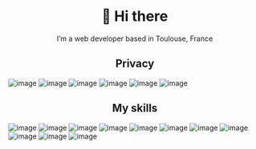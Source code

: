 <h1 align="center">👋 Hi there</h1>
<p align="center">I’m a web developer based in Toulouse, France</p>
    
<h2 align="center">Privacy</h2>
    
![image](https://img.shields.io/badge/ProtonMail-white?style=for-the-badge&logo=protonmail&logoColor=8B89CC)
![image](https://img.shields.io/badge/Graphene_OS-D3D3D3?style=for-the-badge&logo=graphene&logoColor=black)
![image](https://img.shields.io/badge/Fedora-white?style=for-the-badge&logo=fedora&logoColor=#52a2da)
![image](https://img.shields.io/badge/SimpleLogin-ea3b85?style=for-the-badge&logo=simplelogin&logoColor=white)
![image](https://img.shields.io/badge/Proton_vpn-white?style=for-the-badge&logo=protonvpn&logoColor=8B89CC)
![image](https://img.shields.io/badge/bitwarden-175ddc?style=for-the-badge&logo=bitwarden&logoColor=white)

<h2 align="center">My skills</h2>

![image](https://img.shields.io/badge/JavaScript-323330?style=for-the-badge&logo=javascript&logoColor=F7DF1E)
![image](https://img.shields.io/badge/TypeScript-007ACC?style=for-the-badge&logo=typescript&logoColor=white)
![image](https://img.shields.io/badge/Vue.js-1a1a1a?style=for-the-badge&logo=vuedotjs&logoColor=339933)
![image](https://img.shields.io/badge/React.js-20232a?style=for-the-badge&logo=react&logoColor=#61dafb)
![image](https://img.shields.io/badge/Node.js-333333?style=for-the-badge&logo=nodedotjs&logoColor=339933)
![image](https://img.shields.io/badge/HTML5-E34F26?style=for-the-badge&logo=html5&logoColor=white)
![image](https://img.shields.io/badge/CSS3-1572B6?style=for-the-badge&logo=css3&logoColor=white)
![image](https://img.shields.io/badge/MySQL-00000F?style=for-the-badge&logo=mysql&logoColor=white)
![image](https://img.shields.io/badge/MongoDB-white?style=for-the-badge&logo=MongoDB&logoColor=001e2b)
![image](https://img.shields.io/badge/GraphQL-171e26?style=for-the-badge&logo=GraphQL&logoColor=ff007f)
![image](https://img.shields.io/badge/Docker-D3D3D3?style=for-the-badge&logo=docker&logoColor=blue)


